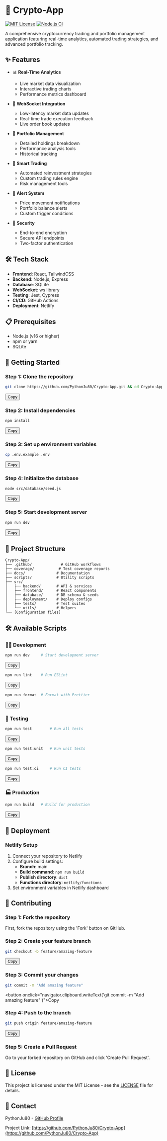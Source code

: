 # 🚀 Crypto-App

[![MIT License](https://img.shields.io/badge/License-MIT-green.svg)](https://choosealicense.com/licenses/mit/)
[![Node.js CI](https://github.com/PythonJu80/Crypto-App/actions/workflows/node.js.yml/badge.svg)](https://github.com/PythonJu80/Crypto-App/actions/workflows/node.js.yml)

A comprehensive cryptocurrency trading and portfolio management application featuring real-time analytics, automated trading strategies, and advanced portfolio tracking.

## ✨ Features

- 📊 **Real-Time Analytics**
  - Live market data visualization
  - Interactive trading charts
  - Performance metrics dashboard

- 🔄 **WebSocket Integration**
  - Low-latency market data updates
  - Real-time trade execution feedback
  - Live order book updates

- 💼 **Portfolio Management**
  - Detailed holdings breakdown
  - Performance analysis tools
  - Historical tracking

- 🤖 **Smart Trading**
  - Automated reinvestment strategies
  - Custom trading rules engine
  - Risk management tools

- 🔔 **Alert System**
  - Price movement notifications
  - Portfolio balance alerts
  - Custom trigger conditions

- 🔐 **Security**
  - End-to-end encryption
  - Secure API endpoints
  - Two-factor authentication

## 🛠️ Tech Stack

- **Frontend**: React, TailwindCSS
- **Backend**: Node.js, Express
- **Database**: SQLite
- **WebSocket**: ws library
- **Testing**: Jest, Cypress
- **CI/CD**: GitHub Actions
- **Deployment**: Netlify

## 📋 Prerequisites

- Node.js (v16 or higher)
- npm or yarn
- SQLite

## 🚀 Getting Started

### Step 1: Clone the repository
```bash
git clone https://github.com/PythonJu80/Crypto-App.git && cd Crypto-App
```
<button onclick="navigator.clipboard.writeText('git clone https://github.com/PythonJu80/Crypto-App.git && cd Crypto-App')">Copy</button>

### Step 2: Install dependencies
```bash
npm install
```
<button onclick="navigator.clipboard.writeText('npm install')">Copy</button>

### Step 3: Set up environment variables
```bash
cp .env.example .env
```
<button onclick="navigator.clipboard.writeText('cp .env.example .env')">Copy</button>

### Step 4: Initialize the database
```bash
node src/database/seed.js
```
<button onclick="navigator.clipboard.writeText('node src/database/seed.js')">Copy</button>

### Step 5: Start development server
```bash
npm run dev
```
<button onclick="navigator.clipboard.writeText('npm run dev')">Copy</button>

## 📁 Project Structure

```
Crypto-App/
├── .github/             # GitHub workflows
├── coverage/           # Test coverage reports
├── docs/              # Documentation
├── scripts/           # Utility scripts
├── src/
│   ├── backend/       # API & services
│   ├── frontend/      # React components
│   ├── database/      # DB schema & seeds
│   ├── deployment/    # Deploy configs
│   ├── tests/         # Test suites
│   └── utils/         # Helpers
└── [Configuration files]
```

## 🛠️ Available Scripts

### 👨‍💻 Development
```bash
npm run dev     # Start development server
```
<button onclick="navigator.clipboard.writeText('npm run dev')">Copy</button>

```bash
npm run lint    # Run ESLint
```
<button onclick="navigator.clipboard.writeText('npm run lint')">Copy</button>

```bash
npm run format  # Format with Prettier
```
<button onclick="navigator.clipboard.writeText('npm run format')">Copy</button>

### 🧪 Testing
```bash
npm run test        # Run all tests
```
<button onclick="navigator.clipboard.writeText('npm run test')">Copy</button>

```bash
npm run test:unit   # Run unit tests
```
<button onclick="navigator.clipboard.writeText('npm run test:unit')">Copy</button>

```bash
npm run test:ci     # Run CI tests
```
<button onclick="navigator.clipboard.writeText('npm run test:ci')">Copy</button>

### 🏭 Production
```bash
npm run build   # Build for production
```
<button onclick="navigator.clipboard.writeText('npm run build')">Copy</button>

## 🚀 Deployment

### Netlify Setup

1. Connect your repository to Netlify
2. Configure build settings:
   - **Branch**: main
   - **Build command**: `npm run build`
   - **Publish directory**: `dist`
   - **Functions directory**: `netlify/functions`
3. Set environment variables in Netlify dashboard

## 🤝 Contributing

### Step 1: Fork the repository
First, fork the repository using the 'Fork' button on GitHub.

### Step 2: Create your feature branch
```bash
git checkout -b feature/amazing-feature
```
<button onclick="navigator.clipboard.writeText('git checkout -b feature/amazing-feature')">Copy</button>

### Step 3: Commit your changes
```bash
git commit -m "Add amazing feature"
```
<button onclick="navigator.clipboard.writeText('git commit -m "Add amazing feature"')">Copy</button>

### Step 4: Push to the branch
```bash
git push origin feature/amazing-feature
```
<button onclick="navigator.clipboard.writeText('git push origin feature/amazing-feature')">Copy</button>

### Step 5: Create a Pull Request
Go to your forked repository on GitHub and click 'Create Pull Request'.

## 📜 License

This project is licensed under the MIT License - see the [LICENSE](LICENSE) file for details.

## 📧 Contact

PythonJu80 - [GitHub Profile](https://github.com/PythonJu80)

Project Link: [https://github.com/PythonJu80/Crypto-App](https://github.com/PythonJu80/Crypto-App)
